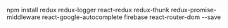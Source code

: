 npm install redux redux-logger react-redux redux-thunk redux-promise-middleware react-google-autocomplete firebase react-router-dom --save

<link rel='stylesheet' href="https://maxcdn.bootstrapcdn.com/bootstrap/3.3.7/css/bootstrap.min.css" type="text/css">

<script src="https://ajax.googleapis.com/ajax/libs/jquery/3.2.1/jquery.min.js"></script>
<script src="https://maxcdn.bootstrapcdn.com/bootstrap/3.3.7/js/bootstrap.min.js" integrity="sha384-Tc5IQib027qvyjSMfHjOMaLkfuWVxZxUPnCJA7l2mCWNIpG9mGCD8wGNIcPD7Txa" crossorigin="anonymous"></script>

<script>

  $(document).on("keypress", 'form', function (e) {
      var code = e.keyCode || e.which;
      if (code == 13) {
          var str = e.target.className;
          var n = str.indexOf("addressBox");
          if (n === -1) {
            return true;
          } else {
            return false;
          }
          return true;
      }
  });
  </script>
<script type="text/javascript" src="https://maps.googleapis.com/maps/api/js?key=AIzaSyBvXqWIcqyTVRgjXsVjDbdORcNaXHVjtOw&libraries=places"></script>